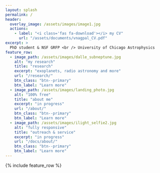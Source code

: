 ```yaml
---
layout: splash
permalink: /
header:
  overlay_image: /assets/images/image1.jpg
  actions:
    - label: "<i class='fas fa-download'></i> my CV"
      url: "/assets/documents/vnagpal_CV.pdf"
excerpt: >
  PhD student & NSF GRFP <br /> University of Chicago Astrophysics
feature_row:
  - image_path: /assets/images/dalle_subneptune.jpg
    alt: "my research"
    title: "research"
    excerpt: "exoplanets, radio astronomy and more"
    url: "/research/"
    btn_class: "btn--primary"
    btn_label: "Learn more"
  - image_path: /assets/images/landing_photo.jpg
    alt: "100% free"
    title: "about me"
    excerpt: "in progress"
    url: "/about/"
    btn_class: "btn--primary"
    btn_label: "Learn more" 
  - image_path: /assets/images/ilight_selfie2.jpg
    alt: "fully responsive"
    title: "outreach & service"
    excerpt: "in progress"
    url: "/docs/about/"
    btn_class: "btn--primary"
    btn_label: "Learn more"     
---
```


{% include feature_row %}